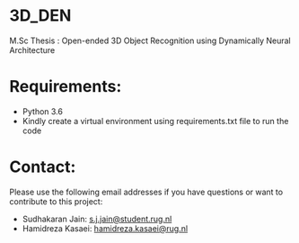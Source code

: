 # 3D_DEN
M.Sc Thesis : Open-ended 3D Object Recognition using Dynamically Neural Architecture

# Requirements:
- Python 3.6
- Kindly create a virtual environment using requirements.txt file to run the code

# Contact: 
Please use the following email addresses if you have questions or want to contribute to this project:
- Sudhakaran Jain: s.j.jain@student.rug.nl
- Hamidreza Kasaei: hamidreza.kasaei@rug.nl

